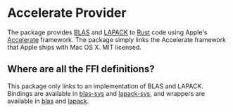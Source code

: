 # Accelerate Provider

The package provides [BLAS][1] and [LAPACK][2] to [Rust][3] code using Apple's
[Accelerate][4] framework. The package simply links the Accelerate framework
that Apple ships with Mac OS X. MIT licensed.

## Where are all the FFI definitions?

This package only links to an implementation of BLAS and LAPACK. Bindings are
available in [blas-sys][5] and [lapack-sys][6], and wrappers are available in
[blas][7] and [lapack][8].

[1]: https://en.wikipedia.org/wiki/Basic_Linear_Algebra_Subprograms
[2]: https://en.wikipedia.org/wiki/LAPACK
[3]: https://www.rust-lang.org/
[4]: https://developer.apple.com/library/mac/documentation/Accelerate/Reference/AccelerateFWRef/

[5]: https://github.com/stainless-steel/blas-sys
[6]: https://github.com/stainless-steel/lapack-sys
[7]: https://github.com/stainless-steel/blas
[8]: https://github.com/stainless-steel/lapack
